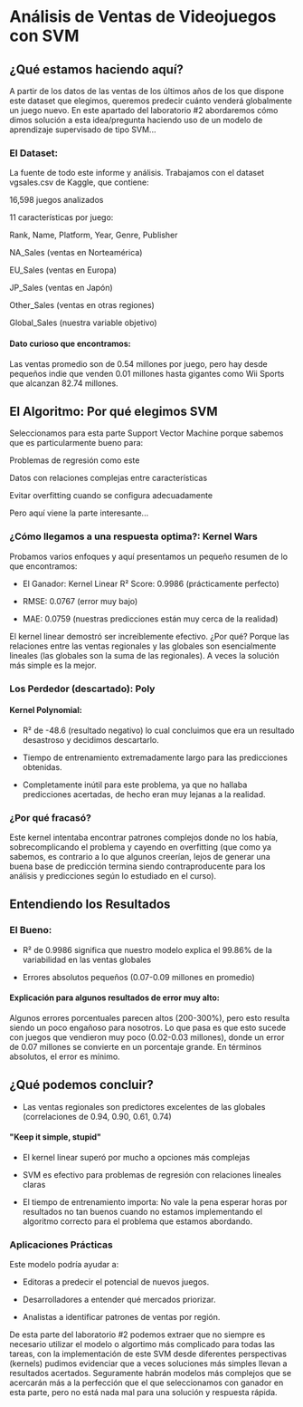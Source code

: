 # Análisis de Ventas de Videojuegos con SVM
##  ¿Qué estamos haciendo aquí?

A partir de los datos de las ventas de los últimos años de los que dispone este dataset que elegimos, queremos predecir cuánto venderá globalmente un juego nuevo. En este apartado del laboratorio #2 abordaremos cómo dimos solución a esta idea/pregunta haciendo uso de un modelo de aprendizaje supervisado de tipo SVM...

### El Dataset: 
La fuente de todo este informe y análisis. Trabajamos con el dataset vgsales.csv de Kaggle, que contiene:

16,598 juegos analizados

11 características por juego:

Rank, Name, Platform, Year, Genre, Publisher

NA_Sales (ventas en Norteamérica)

EU_Sales (ventas en Europa)

JP_Sales (ventas en Japón)

Other_Sales (ventas en otras regiones)

Global_Sales (nuestra variable objetivo)

#### Dato curioso que encontramos: 
Las ventas promedio son de 0.54 millones por juego, pero hay desde pequeños indie que venden 0.01 millones hasta gigantes como Wii Sports que alcanzan 82.74 millones.

## El Algoritmo: Por qué elegimos SVM
Seleccionamos para esta parte Support Vector Machine porque sabemos que es particularmente bueno para:

Problemas de regresión como este

Datos con relaciones complejas entre características

Evitar overfitting cuando se configura adecuadamente

Pero aquí viene la parte interesante...

### ¿Cómo llegamos a una respuesta optima?: Kernel Wars
Probamos varios enfoques y aquí presentamos un pequeño resumen de lo que encontramos:

- El Ganador: Kernel Linear
R² Score: 0.9986 (prácticamente perfecto)

- RMSE: 0.0767 (error muy bajo)

- MAE: 0.0759 (nuestras predicciones están muy cerca de la realidad)

El kernel linear demostró ser increíblemente efectivo. ¿Por qué? Porque las relaciones entre las ventas regionales y las globales son esencialmente lineales (las globales son la suma de las regionales). A veces la solución más simple es la mejor.

### Los Perdedor (descartado): Poly

#### Kernel Polynomial:

- R² de -48.6 (resultado negativo) lo cual concluimos que era un resultado desastroso y decidimos descartarlo.

- Tiempo de entrenamiento extremadamente largo para las predicciones obtenidas.

- Completamente inútil para este problema, ya que no hallaba predicciones acertadas, de hecho eran muy lejanas a la realidad.

### ¿Por qué fracasó? 
Este kernel intentaba encontrar patrones complejos donde no los había, sobrecomplicando el problema y cayendo en overfitting (que como ya sabemos, es contrario a lo que algunos creerían, lejos de generar una buena base de predicción termina siendo contraproducente para los análisis y predicciones según lo estudiado en el curso).

## Entendiendo los Resultados
### El Bueno:
- R² de 0.9986 significa que nuestro modelo explica el 99.86% de la variabilidad en las ventas globales

- Errores absolutos pequeños (0.07-0.09 millones en promedio)

#### Explicación para algunos resultados de error muy alto:

Algunos errores porcentuales parecen altos (200-300%), pero esto resulta siendo un poco engañoso para nosotros. 
Lo que pasa es que esto sucede con juegos que vendieron muy poco (0.02-0.03 millones), donde un error de 0.07 millones se convierte en un porcentaje grande. En términos absolutos, el error es mínimo.

## ¿Qué podemos concluir?
- Las ventas regionales son predictores excelentes de las globales (correlaciones de 0.94, 0.90, 0.61, 0.74)

#### "Keep it simple, stupid" 
- El kernel linear superó por mucho a opciones más complejas

- SVM es efectivo para problemas de regresión con relaciones lineales claras

- El tiempo de entrenamiento importa: No vale la pena esperar horas por resultados no tan buenos cuando no estamos implementando el algoritmo correcto para el problema que estamos abordando.

### Aplicaciones Prácticas
Este modelo podría ayudar a:

- Editoras a predecir el potencial de nuevos juegos.

- Desarrolladores a entender qué mercados priorizar.

- Analistas a identificar patrones de ventas por región.

De esta parte del laboratorio #2 podemos extraer que no siempre es necesario utilizar el modelo o algortimo más complicado para todas las tareas, con la implementación de este SVM desde diferentes perspectivas (kernels) pudimos evidenciar que a veces soluciones más simples llevan a resultados acertados. Seguramente habrán modelos más complejos que se acercarán más a la perfección que el que seleccionamos con ganador en esta parte, pero no está nada mal para una solución y respuesta rápida.
